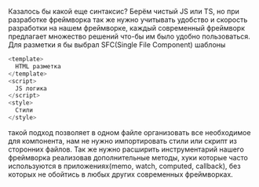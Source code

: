 Казалось бы какой еще синтаксис? Берём чистый JS или TS, но при разработке фреймворка так же нужно учитывать удобство и скорость разработки на нашем фреймворке, каждый современный фреймворк предлагает множество решений что-бы им было удобно пользоваться.
Для разметки я бы выбрал SFC(Single File Component) шаблоны
  ```javascript
  <template>
    HTML разметка
  </template>
  <script>
    JS логика
  </script>
  <style>
    Стили
  </style>
  ```
такой подход позволяет в одном файле организовать все необходимое для компонента, нам не нужно импортировать стили или скрипт из сторонних файлов.
Так же нужно расширить инструментарий нашего фреймворка реализовав дополнительные методы, хуки которые часто используются в приложениях(memo, watch, computed, callback), без которых не обойтись в любых других современных фреймворках.